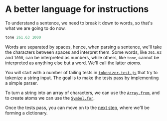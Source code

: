 # A better language for instructions

To understand a sentence, we need to break it down to words, so that's what we are going to do now.

```lisp
tone 261.63 1000
```

Words are separated by spaces, hence, when parsing a sentence, we'll take the characters between spaces and interpret them. Some words, like `261.63` and `1000`, can be interpreted as numbers, while others, like `tone`, cannot be interpreted as anything else but a word. We'll call the latter *atoms*.

You will start with a number of failing tests in [`tokenizer.test.js`](../tokenizer.test.js) that try to tokenize a string input. The goal is to make the tests pass by implementing a simple parser.

To turn a string into an array of characters, we can use the [`Array.from`](https://developer.mozilla.org/en-US/docs/Web/JavaScript/Reference/Global_Objects/Array/from), and to create atoms we can use the [`Symbol.for`](https://developer.mozilla.org/en-US/docs/Web/JavaScript/Reference/Global_Objects/Symbol/for).

Once the tests pass, you can move on to the [next step](03-using-a-dictionary.md), where we'll be forming a dictionary.
